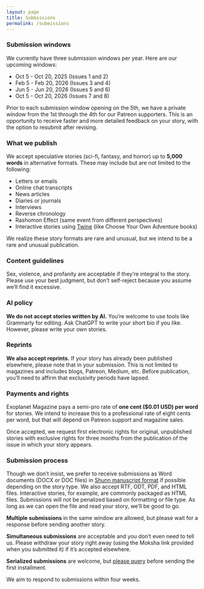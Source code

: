 ```yaml
---
layout: page
title: Submissions
permalink: /submissions
---
```


### Submission windows

We currently have three submission windows per year. Here are our upcoming windows:

- Oct 5 - Oct 20, 2025 (Issues 1 and 2)
- Feb 5 - Feb 20, 2026 (Issues 3 and 4)
- Jun 5 - Jun 20, 2026 (Issues 5 and 6)
- Oct 5 - Oct 20, 2026 (Issues 7 and 8)

Prior to each submission window opening on the 5th, we have a private window from the 1st through the 4th for our Patreon supporters. This is an opportunity to receive faster and more detailed feedback on your story, with the option to resubmit after revising.

### What we publish

We accept speculative stories (sci-fi, fantasy, and horror) up to **5,000 words** in alternative formats. These may include but are not limited to the following:

- Letters or emails
- Online chat transcripts
- News articles
- Diaries or journals
- Interviews
- Reverse chronology
- Rashomon Effect (same event from different perspectives)
- Interactive stories using [Twine](https://twinery.org) (like Choose Your Own Adventure books)

We realize these story formats are rare and unusual, but we intend to be a rare and unusual publication.

### Content guidelines

Sex, violence, and profanity are acceptable if they’re integral to the story. Please use your best judgment, but don’t self-reject because you assume we’ll find it excessive.

### AI policy

**We do not accept stories written by AI.** You’re welcome to use tools like Grammarly for editing. Ask ChatGPT to write your short bio if you like. However, please write your own stories.

### Reprints

**We also accept reprints.** If your story has already been published elsewhere, please note that in your submission. This is not limited to magazines and includes blogs, Patreon, Medium, etc. Before publication, you’ll need to affirm that exclusivity periods have lapsed.

### Payments and rights

Exoplanet Magazine pays a semi-pro rate of **one cent ($0.01 USD) per word** for stories. We intend to increase this to a professional rate of eight cents per word, but that will depend on Patreon support and magazine sales.

Once accepted, we request first electronic rights for original, unpublished stories with exclusive rights for three months from the publication of the issue in which your story appears.

### Submission process

Though we don’t insist, we prefer to receive submissions as Word documents (DOCX or DOC files) in [Shunn manuscript format](https://www.shunn.net/format/story/) if possible depending on the story type. We also accept RTF, ODT, PDF, and HTML files. Interactive stories, for example, are commonly packaged as HTML files. Submissions will not be penalized based on formatting or file type. As long as we can open the file and read your story, we’ll be good to go.

**Multiple submissions** in the same window are allowed, but please wait for a response before sending another story.

**Simultaneous submissions** are acceptable and you don’t even need to tell us. Please withdraw your story right away (using the Moksha link provided when you submitted it) if it’s accepted elsewhere.

**Serialized submissions** are welcome, but [please query](/contact) before sending the first installment.

We aim to respond to submissions within four weeks.
